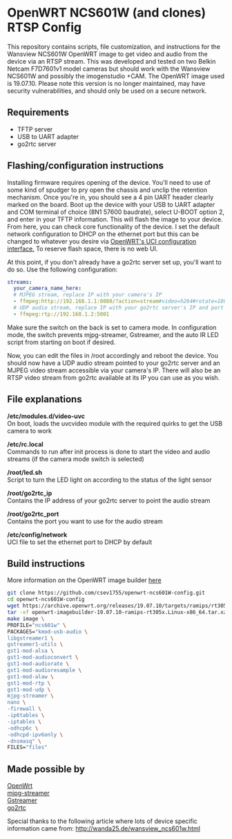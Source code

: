 # OpenWRT NCS601W (and clones) RTSP Config
This repository contains scripts, file customization, and instructions for the Wansview NCS601W OpenWRT image to get video and audio from the device via an RTSP stream. This was developed and tested on two Belkin Netcam F7D7601v1 model cameras but should work with the Wansview NCS601W and possibly the imogenstudio +CAM. The OpenWRT image used is 19.07.10. Please note this version is no longer maintained, may have security vulnerabilities, and should only be used on a secure network. 

## Requirements

 - TFTP server
 - USB to UART adapter
 - go2rtc server
 
## Flashing/configuration instructions

Installing firmware requires opening of the device. You'll need to use of some kind of spudger to pry open the chassis and unclip the retention mechanism. Once you're in, you should see a 4 pin UART header clearly marked on the board. Boot up the device with your USB to UART adapter and COM terminal of choice (8N1 57600 baudrate), select U-BOOT option 2, and enter in your TFTP information. This will flash the image to your device. From here, you can check core functionality of the device. I set the default network configuration to DHCP on the ethernet port but this can be changed to whatever you desire via [OpenWRT's UCI configuration interface.](https://openwrt.org/docs/guide-user/base-system/uci) To reserve flash space, there is no web UI. 

At this point, if you don't already have a go2rtc server set up, you'll want to do so. Use the following configuration:

```yaml
streams:
  your_camera_name_here:
  # MJPEG stream, replace IP with your camera's IP
  - ffmpeg:http://192.168.1.1:8080/?action=stream#video=h264#rotate=180
  # UDP audio stream, replace IP with your go2rtc server's IP and port
  - ffmpeg:rtp://192.168.1.2:5001
```

Make sure the switch on the back is set to camera mode. In configuration mode, the switch prevents mjpg-streamer, Gstreamer, and the auto IR LED script from starting on boot if desired.

Now, you can edit the files in /root accordingly and reboot the device. You should now have a UDP audio stream pointed to your go2rtc server and an MJPEG video stream accessible via your camera's IP. There will also be an RTSP video stream from go2rtc available at its IP you can use as you wish.

## File explanations

**/etc/modules.d/video-uvc**  
On boot, loads the uvcvideo module with the required quirks to get the USB camera to work

**/etc/rc.local**  
Commands to run after init process is done to start the video and audio streams (if the camera mode switch is selected)

**/root/led.sh**  
Script to turn the LED light on according to the status of the light sensor

**/root/go2rtc_ip**  
Contains the IP address of your go2rtc server to point the audio stream

**/root/go2rtc_port**  
Contains the port you want to use for the audio stream

**/etc/config/network**  
UCI file to set the ethernet port to DHCP by default

## Build instructions

More information on the OpenWRT image builder [here](https://openwrt.org/docs/guide-user/additional-software/imagebuilder)

```bash
git clone https://github.com/csev1755/openwrt-ncs601W-config.git
cd openwrt-ncs601W-config
wget https://archive.openwrt.org/releases/19.07.10/targets/ramips/rt305x/openwrt-imagebuilder-19.07.10-ramips-rt305x.Linux-x86_64.tar.xz
tar -xf openwrt-imagebuilder-19.07.10-ramips-rt305x.Linux-x86_64.tar.xz --strip=1
make image \
PROFILE="ncs601w" \
PACKAGES="kmod-usb-audio \
libgstreamer1 \
gstreamer1-utils \
gst1-mod-alsa \
gst1-mod-audioconvert \
gst1-mod-audiorate \
gst1-mod-audioresample \
gst1-mod-alaw \
gst1-mod-rtp \
gst1-mod-udp \
mjpg-streamer \
nano \
-firewall \
-ip6tables \
-iptables \
-odhcp6c \
-odhcpd-ipv6only \
-dnsmasq" \
FILES="files"
```

## Made possible by

[OpenWrt](https://openwrt.org/)  
[mjpg-streamer](https://github.com/jacksonliam/mjpg-streamer)  
[Gstreamer](https://gstreamer.freedesktop.org/)  
[go2rtc](https://github.com/AlexxIT/go2rtc)  

Special thanks to the following article where lots of device specific information came from: http://wanda25.de/wansview_ncs601w.html
